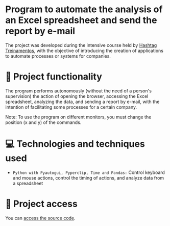 # Program to automate the analysis of an Excel spreadsheet and send the report by e-mail

The project was developed during the intensive course held by [Hashtag Treinamentos](https://www.hashtagtreinamentos.com), with the objective of introducing the creation of applications to automate processes or systems for companies.

# 🔨 Project functionality
The program performs autonomously (without the need of a person's supervision) the action of opening the browser, accessing the Excel spreadsheet, analyzing the data, and sending a report by e-mail, with the intention of facilitating some processes for a certain company. 

Note: To use the program on different monitors, you must change the position (x and y) of the commands.

# 💻 Technologies and techniques used 
* `Python with Pyautogui, Pyperclip, Time and Pandas:` Control keyboard and mouse actions, control the timing of actions, and analyze data from a spreadsheet

# 📁 Project access
You can [access the source code](https://github.com/ArturColen/ProcessAutomation).
